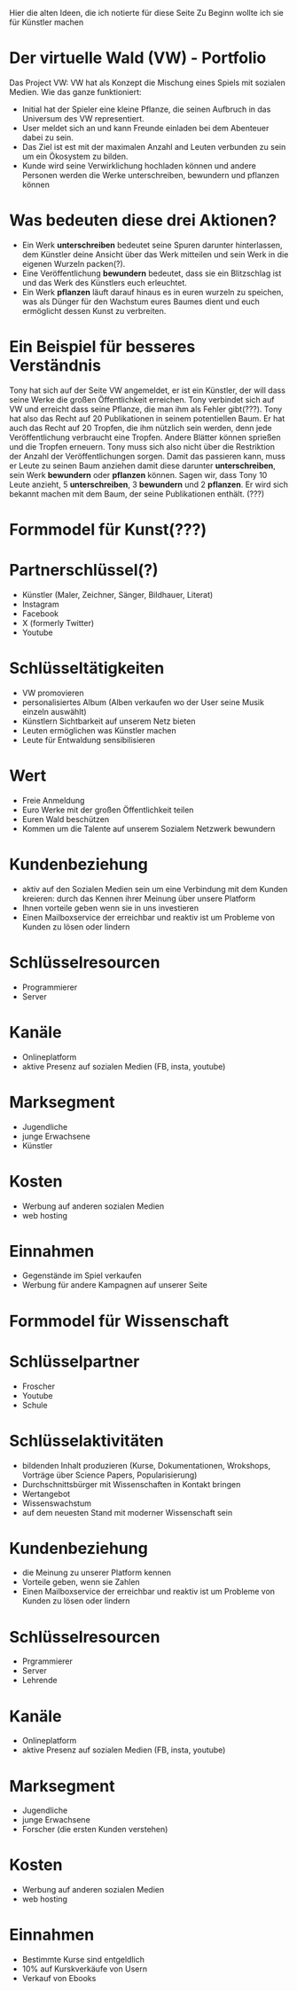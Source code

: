 Hier die alten Ideen, die ich notierte für diese Seite
Zu Beginn wollte ich sie für Künstler machen 

# Der virtuelle Wald (VW) - Portfolio 
Das Project VW: VW hat als Konzept die Mischung eines Spiels mit sozialen Medien. 
Wie das ganze funktioniert: 
- Initial hat der Spieler eine kleine Pflanze, die seinen Aufbruch in das Universum des VW representiert. 
- User meldet sich an und kann Freunde einladen bei dem Abenteuer dabei zu sein. 
- Das Ziel ist est mit der maximalen Anzahl and Leuten verbunden zu sein um ein Ökosystem zu bilden. 
- Kunde wird seine Verwirklichung hochladen können und andere Personen werden die Werke unterschreiben, bewundern und pflanzen können

# Was bedeuten diese drei Aktionen?
- Ein Werk **unterschreiben** bedeutet seine Spuren darunter hinterlassen, dem Künstler deine Ansicht über das Werk mitteilen und sein Werk in die eigenen Wurzeln packen(?).
- Eine Veröffentlichung **bewundern** bedeutet, dass sie ein Blitzschlag ist und das Werk des Künstlers euch erleuchtet. 
- Ein Werk **pflanzen** läuft darauf hinaus es in euren wurzeln zu speichen, was als Dünger für den Wachstum eures Baumes dient und euch ermöglicht dessen Kunst zu verbreiten. 

# Ein Beispiel für besseres Verständnis
Tony hat sich auf der Seite VW angemeldet, er ist ein Künstler, der will dass seine Werke die großen Öffentlichkeit erreichen. Tony verbindet sich auf VW und erreicht dass seine Pflanze, die man ihm als Fehler gibt(???). Tony hat also das Recht auf 20 Publikationen in seinem potentiellen Baum. Er hat auch das Recht auf 20 Tropfen, die ihm nützlich sein werden, denn jede Veröffentlichung verbraucht eine Tropfen. Andere Blätter können sprießen und die Tropfen erneuern. Tony muss sich also nicht über die Restriktion der Anzahl der Veröffentlichungen sorgen. Damit das passieren kann, muss er Leute zu seinen Baum anziehen damit diese darunter **unterschreiben**, sein Werk **bewundern** oder **pflanzen** können. Sagen wir, dass Tony 10 Leute anzieht, 5 **unterschreiben**, 3 **bewundern** und 2 **pflanzen**. Er wird sich bekannt machen mit dem Baum, der seine Publikationen enthält. (???)

# Formmodel für Kunst(???)
 
# Partnerschlüssel(?)
- Künstler (Maler, Zeichner, Sänger, Bildhauer, Literat)
- Instagram 
- Facebook 
- X (formerly Twitter)
- Youtube 

# Schlüsseltätigkeiten
- VW promovieren 
- personalisiertes Album (Alben verkaufen wo der User seine Musik einzeln auswählt)
- Künstlern Sichtbarkeit auf unserem Netz bieten 
- Leuten ermöglichen was Künstler machen
- Leute für Entwaldung sensibilisieren 

# Wert
- Freie Anmeldung
- Euro Werke mit der großen Öffentlichkeit teilen 
- Euren Wald beschützen 
- Kommen um die Talente auf unserem Sozialem Netzwerk bewundern

# Kundenbeziehung
- aktiv auf den Sozialen Medien sein um eine Verbindung mit dem Kunden kreieren: durch das Kennen ihrer Meinung über unsere Platform
- Ihnen vorteile geben wenn sie in uns investieren
- Einen Mailboxservice der erreichbar und reaktiv ist um Probleme von Kunden zu lösen oder lindern 

# Schlüsselresourcen
- Programmierer
- Server

# Kanäle 
- Onlineplatform
- aktive Presenz auf sozialen Medien (FB, insta, youtube)

# Marksegment
- Jugendliche 
- junge Erwachsene 
- Künstler 

# Kosten
- Werbung auf anderen sozialen Medien 
- web hosting 

# Einnahmen 
- Gegenstände im Spiel verkaufen 
- Werbung für andere Kampagnen auf unserer Seite 

# Formmodel für Wissenschaft 

# Schlüsselpartner
- Froscher
- Youtube 
- Schule 

# Schlüsselaktivitäten 
- bildenden Inhalt produzieren (Kurse, Dokumentationen, Wrokshops, Vorträge über Science Papers, Popularisierung)
- Durchschnittsbürger mit Wissenschaften in Kontakt bringen 
- Wertangebot
- Wissenswachstum 
- auf dem neuesten Stand mit moderner Wissenschaft sein 

# Kundenbeziehung
- die Meinung zu unserer Platform kennen 
- Vorteile geben, wenn sie Zahlen 
- Einen Mailboxservice der erreichbar und reaktiv ist um Probleme von Kunden zu lösen oder lindern 

# Schlüsselresourcen
- Prgrammierer
- Server
- Lehrende

# Kanäle 
- Onlineplatform 
- aktive Presenz auf sozialen Medien (FB, insta, youtube)

# Marksegment
- Jugendliche 
- junge Erwachsene 
- Forscher (die ersten Kunden verstehen) 

# Kosten
- Werbung auf anderen sozialen Medien 
- web hosting 

# Einnahmen 
- Bestimmte Kurse sind entgeldlich
- 10% auf Kurskverkäufe von Usern
- Verkauf von Ebooks
